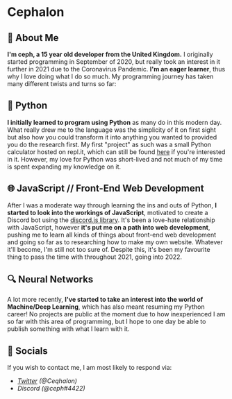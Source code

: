# **Cephalon**

## :book: **About Me**
**I'm ceph, a 15 year old developer from the United Kingdom.** I originally started programming in September of 2020, but really took an interest in it further in 2021 due to the Coronavirus Pandemic. **I'm an eager learner**, thus why I love doing what I do so much. My programming journey has taken many different twists and turns so far:

## :snake: **Python**
**I initially learned to program using Python** as many do in this modern day. What really drew me to the language was the simplicity of it on first sight but also how you could transform it into anything you wanted to provided you do the research first. My first "project" as such was a small Python calculator hosted on repl.it, which can still be found [here](https://replit.com/join/pnqpixao-ellisbywater) if you're interested in it. However, my love for Python was short-lived and not much of my time is spent expanding my knowledge on it.

## :globe_with_meridians: **JavaScript // Front-End Web Development**
After I was a moderate way through learning the ins and outs of Python, **I started to look into the workings of JavaScript**, motivated to create a Discord bot using the [discord.js library](https://discord.js.org/#/). It's been a love-hate relationship with JavaScript, however **it's put me on a path into web development**, pushing me to learn all kinds of things about front-end web development and going so far as to researching how to make my own website. Whatever it'll become, I'm still not too sure of. Despite this, it's been my favourite thing to pass the time with throughout 2021, going into 2022.

## :mag: **Neural Networks**
A lot more recently, **I've started to take an interest into the world of Machine/Deep Learning**, which has also meant resuming my Python career! No projects are public at the moment due to how inexperienced I am so far with this area of programming, but I hope to one day be able to publish something with what I learn with it.

## :ghost: Socials
If you wish to contact me, I am most likely to respond via:
+ *[Twitter](https://twitter.com/Ceqhalon) (@Ceqhalon)*
+ *Discord (@ceph#4422)*

